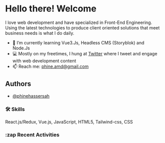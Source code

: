 
# Hello there! Welcome 

I love web development and have specialized in Front-End Engineering. Using the latest technologies to produce client oriented solutions that meet business needs is what I do daily.

- 🌱 I’m currently learning Vue3.Js, Headless CMS (Storyblok) and Node.Js
- 💻 Mostly on my freetimes, I hung at [Twitter](https://twitter.com/PhinehasSersah) where I tweet and engage with web development content
- 📫 Reach me: phine.amd@gmail.com

## Authors

- [@phinehassersah](https://www.github.com/phinehasSersah)


### 🛠 Skills
React.js/Redux, Vue.js, JavaScript, HTML5, Tailwind-css, CSS

### :zap Recent Activities
<!--START_SECTION:activity-->
<!--END_SECTION:activity-->


